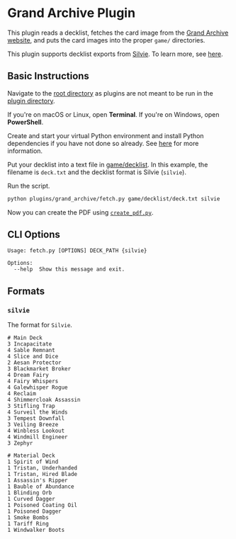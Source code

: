 # Grand Archive Plugin

This plugin reads a decklist, fetches the card image from the [Grand Archive website](https://gatcg.com), and puts the card images into the proper `game/` directories.

This plugin supports decklist exports from [Silvie](https://build-v2.silvie.org/). To learn more, see [here](#formats).

## Basic Instructions

Navigate to the [root directory](../..) as plugins are not meant to be run in the [plugin directory](.).

If you're on macOS or Linux, open **Terminal**. If you're on Windows, open **PowerShell**.

Create and start your virtual Python environment and install Python dependencies if you have not done so already. See [here](../../README.md#basic-usage) for more information.

Put your decklist into a text file in [game/decklist](../game/decklist/). In this example, the filename is `deck.txt` and the decklist format is Silvie (`silvie`).

Run the script.

```sh
python plugins/grand_archive/fetch.py game/decklist/deck.txt silvie
```

Now you can create the PDF using [`create_pdf.py`](../../README.md#create_pdfpy).

## CLI Options

```
Usage: fetch.py [OPTIONS] DECK_PATH {silvie}

Options:
  --help  Show this message and exit.
```

## Formats

### `silvie`

The format for ``Silvie``.

```
# Main Deck
3 Incapacitate
4 Sable Remnant
4 Slice and Dice
2 Aesan Protector
3 Blackmarket Broker
4 Dream Fairy
4 Fairy Whispers
4 Galewhisper Rogue
4 Reclaim
4 Shimmercloak Assassin
3 Stifling Trap
4 Surveil the Winds
3 Tempest Downfall
3 Veiling Breeze
4 Winbless Lookout
4 Windmill Engineer
3 Zephyr

# Material Deck
1 Spirit of Wind
1 Tristan, Underhanded
1 Tristan, Hired Blade
1 Assassin's Ripper
1 Bauble of Abundance
1 Blinding Orb
1 Curved Dagger
1 Poisoned Coating Oil
1 Poisoned Dagger
1 Smoke Bombs
1 Tariff Ring
1 Windwalker Boots
```